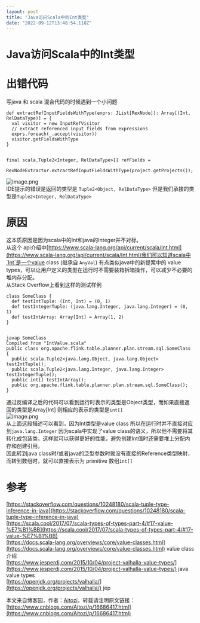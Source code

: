 ```yaml
---
layout: post
title: "Java访问Scala中的Int类型"
date: "2022-09-12T13:48:54.118Z"
---
```

Java访问Scala中的Int类型
==================

出错代码
====

写java 和 scala 混合代码的时候遇到一个小问题

    def extractRefInputFieldsWithType(exprs: JList[RexNode]): Array[(Int, RelDataType)] = {
      val visitor = new InputRefVisitor
      // extract referenced input fields from expressions
      exprs.foreach(_.accept(visitor))
      visitor.getFieldsWithType
    }
    

    final scala.Tuple2<Integer, RelDataType>[] refFields =
          RexNodeExtractor.extractRefInputFieldsWithType(project.getProjects());
    

![image.png](https://img2022.cnblogs.com/blog/697236/202209/697236-20220912155801831-208354186.png)  
IDE提示的错误是返回的类型是 `Tuple2<Object, RelDataType>` 但是我们承接的类型是`Tuple2<Integer, RelDataType>`

原因
==

这本质原因是因为scala中的Int和java的Integer并不对标。  
从这个 api介绍中[https://www.scala-lang.org/api/current/scala/Int.html](https://www.scala-lang.org/api/current/scala/Int.html)我们可以知道scala中`Int`是一个value class (继承自 `AnyVal`) 有点类似java中的新提案中的 value types，可以让用户定义的类型在运行时不需要装箱拆箱操作，可以减少不必要的堆内存分配。  
从Stack Overflow上看到这样的测试样例

    class SomeClass {
      def testIntTuple: (Int, Int) = (0, 1)
      def testIntegerTuple: (java.lang.Integer, java.lang.Integer) = (0, 1)
      def testIntArray: Array[Int] = Array(1, 2)
    }
    

    javap SomeClass 
    Compiled from "IntValue.scala" 
    public class org.apache.flink.table.planner.plan.stream.sql.SomeClass {
      public scala.Tuple2<java.lang.Object, java.lang.Object> testIntTuple();
      public scala.Tuple2<java.lang.Integer, java.lang.Integer> testIntegerTuple();
      public int[] testIntArray();
      public org.apache.flink.table.planner.plan.stream.sql.SomeClass();
    }
    

通过反编译之后的代码可以看到运行时表示的类型是Object类型，而如果直接返回的类型是Array\[Int\] 则相应的表示的类型是`int[]`  
![image.png](https://img2022.cnblogs.com/blog/697236/202209/697236-20220912155801824-2022001758.png)  
从上面这段描述可以看到，因为Int类型是value class 所以在运行时并不直接对应到`java.lang.Integer` 因为scala中实现了value class的语义，所以他不需要将其转化成包装类，这样就可以获得更好的性能，避免创建Int值时还需要堆上分配内存和创建引用。  
因此转到java class时/或者java的泛型参数时就没有直接的Reference类型映射，而转到数组时，就可以直接表示为 primitive 数组`int[]`

参考
==

[https://stackoverflow.com/questions/10248180/scala-tuple-type-inference-in-java](https://stackoverflow.com/questions/10248180/scala-tuple-type-inference-in-java)  
[https://scala.cool/2017/07/scala-types-of-types-part-4/#17-value-%E7%B1%BB](https://scala.cool/2017/07/scala-types-of-types-part-4/#17-value-%E7%B1%BB)  
[https://docs.scala-lang.org/overviews/core/value-classes.html](https://docs.scala-lang.org/overviews/core/value-classes.html) value class 介绍  
[https://www.jesperdj.com/2015/10/04/project-valhalla-value-types/](https://www.jesperdj.com/2015/10/04/project-valhalla-value-types/) java value types  
[https://openjdk.org/projects/valhalla/](https://openjdk.org/projects/valhalla/) jep

本文来自博客园，作者：[Aitozi](https://www.cnblogs.com/Aitozi/)，转载请注明原文链接：[https://www.cnblogs.com/Aitozi/p/16686417.html](https://www.cnblogs.com/Aitozi/p/16686417.html)
